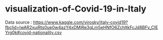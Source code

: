 # visualization-of-Covid-19-in-Italy
Data source : https://www.kaggle.com/virosky/italy-covid19?fbclid=IwAR2xuiRts0ue0w4azY4xDMjRe3gLm5eHNfO6ZchltkFcJd8BFy_CIEYrg0k#covid-nationality.csv
